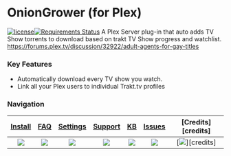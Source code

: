 # OnionGrower (for Plex)
[![license](https://img.shields.io/github/license/mashape/apistatus.svg?style=flat-square)]()[![Requirements Status](https://requires.io/github/MrPlow254/OnionGrower/requirements.svg?branch=master)](https://requires.io/github/MrPlow254/OnionGrower/requirements/?branch=master)
A Plex Server plug-in that auto adds TV Show torrents to download based on trakt TV Show progress and watchlist. https://forums.plex.tv/discussion/32922/adult-agents-for-gay-titles

### Key Features
 - Automatically download every TV show you watch.
 - Link all your Plex users to individual Trakt.tv profiles
 
### Navigation

| [Install][install] | [FAQ][faq] | [Settings][settings] | [Support][support] | [KB][knowledge-base] | [Issues][issues] | [Credits][credits] |
|:------------------:|:----------:|:--------------------:|:------------------:|:-------------------:|:----------------:|:------------------:|
| [![](https://raw.githubusercontent.com/wiki/fuzeman/Plex-Trakt-Scrobbler/_assets/file_download.png)][install] | [![](https://raw.githubusercontent.com/wiki/fuzeman/Plex-Trakt-Scrobbler/_assets/question_answer.png)][faq] | [![](https://raw.githubusercontent.com/wiki/fuzeman/Plex-Trakt-Scrobbler/_assets/settings.png)][settings] | [![](https://raw.githubusercontent.com/wiki/fuzeman/Plex-Trakt-Scrobbler/_assets/help.png)][support] | [![](https://raw.githubusercontent.com/wiki/fuzeman/Plex-Trakt-Scrobbler/_assets/bug_report.png)][knowledge-base] | [![](https://raw.githubusercontent.com/wiki/fuzeman/Plex-Trakt-Scrobbler/_assets/message.png)][issues] | [![](https://raw.githubusercontent.com/wiki/fuzeman/Plex-Trakt-Scrobbler/_assets/people.png)][credits] |

[install]: https://github.com/MrPlow254/OnionGrower/wiki/Installation
[faq]: https://github.com/MrPlow254/OnionGrower/wiki/Frequently-asked-questions
[settings]: https://github.com/MrPlow254/OnionGrower/wiki/Configuration
[support]: https://github.com/MrPlow254/OnionGrower/wiki/Support
[knowledge-base]: https://github.com/MrPlow254/OnionGrower/wiki/KB
[issues]: https://github.com/MrPlow254/OnionGrower/issues

[license]: https://github.com/MrPlow254/OnionGrower/blob/master/OnionGrower.bundle/LICENSE

[requires.io]: https://requires.io/github/MrPlow254/OnionGrower/requirements
[trakt.tv]: https://trakt.tv